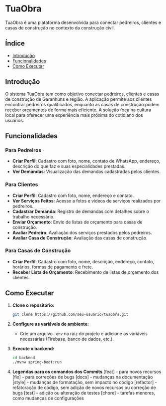 # TuaObra

TuaObra é uma plataforma desenvolvida para conectar pedreiros, clientes e casas de construção no contexto da construção civil. 
## Índice

- [Introdução](#introdução)
- [Funcionalidades](#funcionalidades)
- [Como Executar](#como-executar)

## Introdução

O sistema TuaObra tem como objetivo conectar pedreiros, clientes e casas de construção de Garanhuns e região. A aplicação permite aos clientes encontrar pedreiros qualificados, enquanto as casas de construção podem receber orçamentos de forma mais eficiente. A solução foca na cultura local para oferecer uma experiência mais próxima do cotidiano dos usuários.

## Funcionalidades

### Para Pedreiros
- **Criar Perfil**: Cadastro com foto, nome, contato de WhatsApp, endereço, descrição do que faz e suas especialidades prestadas.
- **Ver Demandas**: Visualização das demandas cadastradas pelos clientes.

### Para Clientes
- **Criar Perfil**: Cadastro com foto, nome, endereço e contato.
- **Ver Serviços Feitos**: Acesso a fotos e vídeos de serviços realizados por pedreiros.
- **Cadastrar Demanda**: Registro de demandas com detalhes sobre o trabalho necessário.
- **Enviar Orçamento**: Envio de listas de orçamento para casas de construção.
- **Avaliar Pedreiro**: Avaliação dos serviços prestados pelos pedreiros.
- **Avaliar Casa de Construção**: Avaliação das casas de construção.

### Para Casas de Construção
- **Criar Perfil**: Cadastro com foto, nome, descrição, endereço, contato, horários, formas de pagamento e frete.
- **Receber Lista de Orçamento**: Recebimento de listas de orçamento dos clientes.
## Como Executar

1. **Clone o repositório:**
    ```bash
    git clone https://github.com/seu-usuario/tuaobra.git
    ```

2. **Configure as variáveis de ambiente:**
    - Crie um arquivo `.env` na raiz do projeto e adicione as variáveis necessárias (Firebase, banco de dados, etc.).

3. **Execute o backend:**
    ```bash
    cd backend
    ./mvnw spring-boot:run
    ```
4. **Legendas para os comandos dos Commits**
[feat] - para novos recursos
[fix] - para correções de bugs
[docs] - mudanças na documentação
[style] - mudanças de formatação, sem impacto no código
[refactor] - refatoração de código, sem adição de novos recursos ou correção de bugs
[test] - adição ou alteração de testes
[chore] - tarefas menores, como mudanças de configurações
